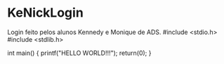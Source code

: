 # KeNickLogin
Login feito pelos alunos Kennedy e Monique de ADS.
#include <stdio.h>
#include <stdlib.h>

int main()
{
   printf("HELLO WORLD!!!");
   return(0);
}
